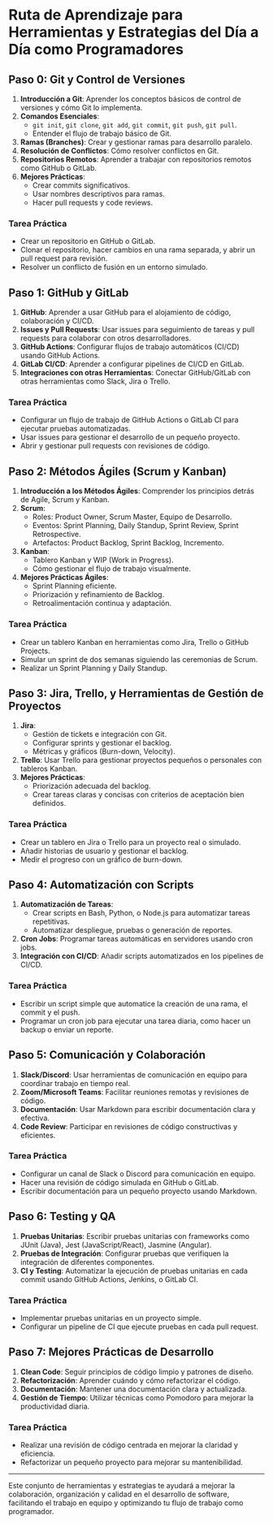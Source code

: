 # Ruta de Aprendizaje para Herramientas y Estrategias del Día a Día como Programadores

## Paso 0: Git y Control de Versiones

1. **Introducción a Git**: Aprender los conceptos básicos de control de versiones y cómo Git lo implementa.
2. **Comandos Esenciales**:
   - `git init`, `git clone`, `git add`, `git commit`, `git push`, `git pull`.
   - Entender el flujo de trabajo básico de Git.
3. **Ramas (Branches)**: Crear y gestionar ramas para desarrollo paralelo.
4. **Resolución de Conflictos**: Cómo resolver conflictos en Git.
5. **Repositorios Remotos**: Aprender a trabajar con repositorios remotos como GitHub o GitLab.
6. **Mejores Prácticas**:
   - Crear commits significativos.
   - Usar nombres descriptivos para ramas.
   - Hacer pull requests y code reviews.

### Tarea Práctica

- Crear un repositorio en GitHub o GitLab.
- Clonar el repositorio, hacer cambios en una rama separada, y abrir un pull request para revisión.
- Resolver un conflicto de fusión en un entorno simulado.

## Paso 1: GitHub y GitLab

1. **GitHub**: Aprender a usar GitHub para el alojamiento de código, colaboración y CI/CD.
2. **Issues y Pull Requests**: Usar issues para seguimiento de tareas y pull requests para colaborar con otros desarrolladores.
3. **GitHub Actions**: Configurar flujos de trabajo automáticos (CI/CD) usando GitHub Actions.
4. **GitLab CI/CD**: Aprender a configurar pipelines de CI/CD en GitLab.
5. **Integraciones con otras Herramientas**: Conectar GitHub/GitLab con otras herramientas como Slack, Jira o Trello.

### Tarea Práctica

- Configurar un flujo de trabajo de GitHub Actions o GitLab CI para ejecutar pruebas automatizadas.
- Usar issues para gestionar el desarrollo de un pequeño proyecto.
- Abrir y gestionar pull requests con revisiones de código.

## Paso 2: Métodos Ágiles (Scrum y Kanban)

1. **Introducción a los Métodos Ágiles**: Comprender los principios detrás de Agile, Scrum y Kanban.
2. **Scrum**:
   - Roles: Product Owner, Scrum Master, Equipo de Desarrollo.
   - Eventos: Sprint Planning, Daily Standup, Sprint Review, Sprint Retrospective.
   - Artefactos: Product Backlog, Sprint Backlog, Incremento.
3. **Kanban**:
   - Tablero Kanban y WIP (Work in Progress).
   - Cómo gestionar el flujo de trabajo visualmente.
4. **Mejores Prácticas Ágiles**:
   - Sprint Planning eficiente.
   - Priorización y refinamiento de Backlog.
   - Retroalimentación continua y adaptación.

### Tarea Práctica

- Crear un tablero Kanban en herramientas como Jira, Trello o GitHub Projects.
- Simular un sprint de dos semanas siguiendo las ceremonias de Scrum.
- Realizar un Sprint Planning y Daily Standup.

## Paso 3: Jira, Trello, y Herramientas de Gestión de Proyectos

1. **Jira**:
   - Gestión de tickets e integración con Git.
   - Configurar sprints y gestionar el backlog.
   - Métricas y gráficos (Burn-down, Velocity).
2. **Trello**: Usar Trello para gestionar proyectos pequeños o personales con tableros Kanban.
3. **Mejores Prácticas**:
   - Priorización adecuada del backlog.
   - Crear tareas claras y concisas con criterios de aceptación bien definidos.

### Tarea Práctica

- Crear un tablero en Jira o Trello para un proyecto real o simulado.
- Añadir historias de usuario y gestionar el backlog.
- Medir el progreso con un gráfico de burn-down.

## Paso 4: Automatización con Scripts

1. **Automatización de Tareas**:
   - Crear scripts en Bash, Python, o Node.js para automatizar tareas repetitivas.
   - Automatizar despliegue, pruebas o generación de reportes.
2. **Cron Jobs**: Programar tareas automáticas en servidores usando cron jobs.
3. **Integración con CI/CD**: Añadir scripts automatizados en los pipelines de CI/CD.

### Tarea Práctica

- Escribir un script simple que automatice la creación de una rama, el commit y el push.
- Programar un cron job para ejecutar una tarea diaria, como hacer un backup o enviar un reporte.

## Paso 5: Comunicación y Colaboración

1. **Slack/Discord**: Usar herramientas de comunicación en equipo para coordinar trabajo en tiempo real.
2. **Zoom/Microsoft Teams**: Facilitar reuniones remotas y revisiones de código.
3. **Documentación**: Usar Markdown para escribir documentación clara y efectiva.
4. **Code Review**: Participar en revisiones de código constructivas y eficientes.

### Tarea Práctica

- Configurar un canal de Slack o Discord para comunicación en equipo.
- Hacer una revisión de código simulada en GitHub o GitLab.
- Escribir documentación para un pequeño proyecto usando Markdown.

## Paso 6: Testing y QA

1. **Pruebas Unitarias**: Escribir pruebas unitarias con frameworks como JUnit (Java), Jest (JavaScript/React), Jasmine (Angular).
2. **Pruebas de Integración**: Configurar pruebas que verifiquen la integración de diferentes componentes.
3. **CI y Testing**: Automatizar la ejecución de pruebas unitarias en cada commit usando GitHub Actions, Jenkins, o GitLab CI.

### Tarea Práctica

- Implementar pruebas unitarias en un proyecto simple.
- Configurar un pipeline de CI que ejecute pruebas en cada pull request.

## Paso 7: Mejores Prácticas de Desarrollo

1. **Clean Code**: Seguir principios de código limpio y patrones de diseño.
2. **Refactorización**: Aprender cuándo y cómo refactorizar el código.
3. **Documentación**: Mantener una documentación clara y actualizada.
4. **Gestión de Tiempo**: Utilizar técnicas como Pomodoro para mejorar la productividad diaria.

### Tarea Práctica

- Realizar una revisión de código centrada en mejorar la claridad y eficiencia.
- Refactorizar un pequeño proyecto para mejorar su mantenibilidad.

---

Este conjunto de herramientas y estrategias te ayudará a mejorar la colaboración, organización y calidad en el desarrollo de software, facilitando el trabajo en equipo y optimizando tu flujo de trabajo como programador.
